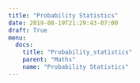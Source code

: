 ```yaml
---
title: "Probability Statistics"
date: 2019-08-19T21:29:43-07:00
draft: True
menu:
  docs:
    title: "Probability_statistics"
    parent: "Maths"
    name: "Probability Statistics"
---
```


